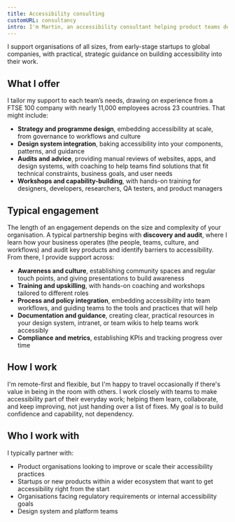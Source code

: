 ```yaml
---
title: Accessibility consulting
customURL: consultancy
intro: I'm Martin, an accessibility consultant helping product teams design and build digital experiences that everyone can use.
---
```


I support organisations of all sizes, from early-stage startups to global companies, with practical, strategic guidance on building accessibility into their work.

## What I offer

I tailor my support to each team’s needs, drawing on experience from a FTSE 100 company with nearly 11,000 employees across 23 countries. That might include:

- <b>Strategy and programme design</b>, embedding accessibility at scale, from governance to workflows and culture
- <b>Design system integration</b>, baking accessibility into your components, patterns, and guidance
- <b>Audits and advice</b>, providing manual reviews of websites, apps, and design systems, with coaching to help teams find solutions that fit technical constraints, business goals, and user needs
- <b>Workshops and capability-building</b>, with hands-on training for designers, developers, researchers, QA testers, and product managers


## Typical engagement

The length of an engagement depends on the size and complexity of your organisation. A typical partnership begins with <b>discovery and audit</b>, where I learn how your business operates (the people, teams, culture, and workflows) and audit key products and identify barriers to accessibility. From there, I provide support across:

- <b>Awareness and culture</b>, establishing community spaces and regular touch points, and giving presentations to build awareness
- <b>Training and upskilling</b>, with hands-on coaching and workshops tailored to different roles
- <b>Process and policy integration</b>, embedding accessibility into team workflows, and guiding teams to the tools and practices that will help
- <b>Documentation and guidance</b>, creating clear, practical resources in your design system, intranet, or team wikis to help teams work accessibly
- <b>Compliance and metrics</b>, establishing KPIs and tracking progress over time


## How I work

I'm remote-first and flexible, but I'm happy to travel occasionally if there's value in being in the room with others. I work closely with teams to make accessibility part of their everyday work; helping them learn, collaborate, and keep improving, not just handing over a list of fixes. My goal is to build confidence and capability, not dependency.


## Who I work with

I typically partner with:

- Product organisations looking to improve or scale their accessibility practices
- Startups or new products within a wider ecosystem that want to get accessibility right from the start
- Organisations facing regulatory requirements or internal accessibility goals
- Design system and platform teams
